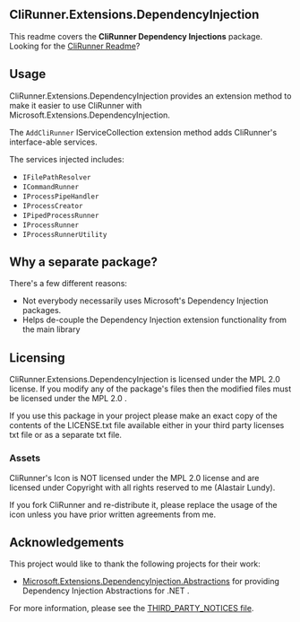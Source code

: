 ## CliRunner.Extensions.DependencyInjection
This readme covers the **CliRunner Dependency Injections** package. Looking for the [CliRunner Readme](https://github.com/alastairlundy/CliRunner/blob/main/README.md)?

## Usage
CliRunner.Extensions.DependencyInjection provides an extension method to make it easier to use CliRunner with Microsoft.Extensions.DependencyInjection.

The ``AddCliRunner`` IServiceCollection extension method adds CliRunner's interface-able services.

The services injected includes:
* ``IFilePathResolver``
* ``ICommandRunner``
* ``IProcessPipeHandler``
* ``IProcessCreator``
* ``IPipedProcessRunner``
* ``IProcessRunner``
* ``IProcessRunnerUtility``

## Why a separate package?
There's a few different reasons:
* Not everybody necessarily uses Microsoft's Dependency Injection packages.
* Helps de-couple the Dependency Injection extension functionality from the main library

## Licensing
CliRunner.Extensions.DependencyInjection is licensed under the MPL 2.0 license. If you modify any of the package's files then the modified files must be licensed under the MPL 2.0 .

If you use this package in your project please make an exact copy of the contents of the LICENSE.txt file available either in your third party licenses txt file or as a separate txt file.

### Assets
CliRunner's Icon is NOT licensed under the MPL 2.0 license and are licensed under Copyright with all rights reserved to me (Alastair Lundy).

If you fork CliRunner and re-distribute it, please replace the usage of the icon unless you have prior written agreements from me.

## Acknowledgements
This project would like to thank the following projects for their work:
* [Microsoft.Extensions.DependencyInjection.Abstractions](https://www.nuget.org/packages/Microsoft.Extensions.DependencyInjection.Abstractions) for providing Dependency Injection Abstractions for .NET .

For more information, please see the [THIRD_PARTY_NOTICES file](https://github.com/alastairlundy/CliRunner/blob/main/CliRunnerLibrary/CliRunner.Extensions.DependencyInjection/THIRD_PARTY_NOTICES.txt).
